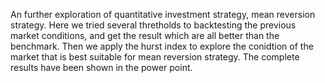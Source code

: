  An further exploration of quantitative investment strategy, mean reversion strategy. 
 Here we tried several thretholds to backtesting the previous market conditions, and get the result which are all better than the benchmark. 
 Then we apply the hurst index to explore the conidtion of the market that is best suitable for mean reversion strategy. 
 The complete results have been shown in the power point. 
